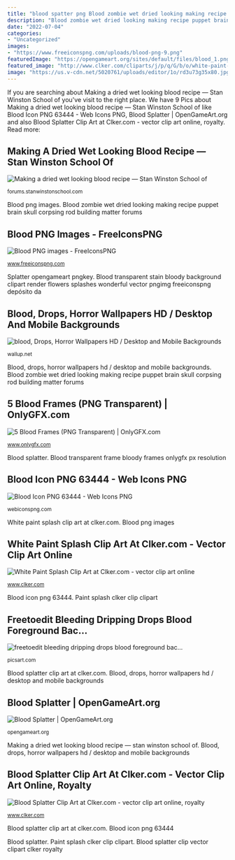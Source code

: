```yaml
---
title: "blood spatter png Blood zombie wet dried looking making recipe puppet brain skull corpsing rod building matter forums"
description: "Blood zombie wet dried looking making recipe puppet brain skull corpsing rod building matter forums"
date: "2022-07-04"
categories:
- "Uncategorized"
images:
- "https://www.freeiconspng.com/uploads/blood-png-9.png"
featuredImage: "https://opengameart.org/sites/default/files/blood_1.png"
featured_image: "http://www.clker.com/cliparts/j/p/q/G/b/o/white-paint-splash-hi.png"
image: "https://us.v-cdn.net/5020761/uploads/editor/1o/rd3u73g35x80.jpg"
---
```


If you are searching about Making a dried wet looking blood recipe — Stan Winston School of you've visit to the right place. We have 9 Pics about Making a dried wet looking blood recipe — Stan Winston School of like Blood Icon PNG 63444 - Web Icons PNG, Blood Splatter | OpenGameArt.org and also Blood Splatter Clip Art at Clker.com - vector clip art online, royalty. Read more:

## Making A Dried Wet Looking Blood Recipe — Stan Winston School Of

![Making a dried wet looking blood recipe — Stan Winston School of](https://us.v-cdn.net/5020761/uploads/editor/1o/rd3u73g35x80.jpg "Blood, drops, horror wallpapers hd / desktop and mobile backgrounds")

<small>forums.stanwinstonschool.com</small>

Blood png images. Blood zombie wet dried looking making recipe puppet brain skull corpsing rod building matter forums

## Blood PNG Images - FreeIconsPNG

![Blood PNG images - FreeIconsPNG](https://www.freeiconspng.com/uploads/blood-png-9.png "Blood transparent stain bloody background clipart render flowers splashes wonderful vector pngimg freeiconspng depósito da")

<small>www.freeiconspng.com</small>

Splatter opengameart pngkey. Blood transparent stain bloody background clipart render flowers splashes wonderful vector pngimg freeiconspng depósito da

## Blood, Drops, Horror Wallpapers HD / Desktop And Mobile Backgrounds

![blood, Drops, Horror Wallpapers HD / Desktop and Mobile Backgrounds](https://wallup.net/wp-content/uploads/2018/10/01/331260-blood-drops-horror.jpg "Blood png images")

<small>wallup.net</small>

Blood, drops, horror wallpapers hd / desktop and mobile backgrounds. Blood zombie wet dried looking making recipe puppet brain skull corpsing rod building matter forums

## 5 Blood Frames (PNG Transparent) | OnlyGFX.com

![5 Blood Frames (PNG Transparent) | OnlyGFX.com](https://www.onlygfx.com/wp-content/uploads/2017/03/bloody-frame-3.png "White paint splash clip art at clker.com")

<small>www.onlygfx.com</small>

Blood splatter. Blood transparent frame bloody frames onlygfx px resolution

## Blood Icon PNG 63444 - Web Icons PNG

![Blood Icon PNG 63444 - Web Icons PNG](https://webiconspng.com/wp-content/uploads/2017/09/Blood-PNG-Image-75073.png "Blood splatter")

<small>webiconspng.com</small>

White paint splash clip art at clker.com. Blood png images

## White Paint Splash Clip Art At Clker.com - Vector Clip Art Online

![White Paint Splash Clip Art at Clker.com - vector clip art online](http://www.clker.com/cliparts/j/p/q/G/b/o/white-paint-splash-hi.png "Blood dripping drops bleeding effect effects scary picsart sign freetoedit foreground")

<small>www.clker.com</small>

Blood icon png 63444. Paint splash clker clip clipart

## Freetoedit Bleeding Dripping Drops Blood Foreground Bac...

![freetoedit bleeding dripping drops blood foreground bac...](http://cdn140.picsart.com/274873451003211.png "Blood, drops, horror wallpapers hd / desktop and mobile backgrounds")

<small>picsart.com</small>

Blood splatter clip art at clker.com. Blood, drops, horror wallpapers hd / desktop and mobile backgrounds

## Blood Splatter | OpenGameArt.org

![Blood Splatter | OpenGameArt.org](https://opengameart.org/sites/default/files/blood_1.png "Blood transparent stain bloody background clipart render flowers splashes wonderful vector pngimg freeiconspng depósito da")

<small>opengameart.org</small>

Making a dried wet looking blood recipe — stan winston school of. Blood, drops, horror wallpapers hd / desktop and mobile backgrounds

## Blood Splatter Clip Art At Clker.com - Vector Clip Art Online, Royalty

![Blood Splatter Clip Art at Clker.com - vector clip art online, royalty](https://www.clker.com/cliparts/K/h/M/Q/u/c/blood-splatter-hi.png "Blood png images")

<small>www.clker.com</small>

Blood splatter clip art at clker.com. Blood icon png 63444

Blood splatter. Paint splash clker clip clipart. Blood splatter clip vector clipart clker royalty
